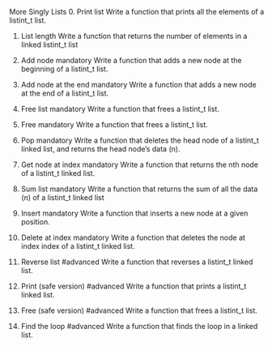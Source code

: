 More Singly Lists
0. Print list
Write a function that prints all the elements of a listint_t list.

1. List length
Write a function that returns the number of elements in a linked listint_t list

2. Add node
mandatory
Write a function that adds a new node at the beginning of a listint_t list.

3. Add node at the end
mandatory
Write a function that adds a new node at the end of a listint_t list.

4. Free list
mandatory
Write a function that frees a listint_t list.

5. Free
mandatory
Write a function that frees a listint_t list.

6. Pop
mandatory
Write a function that deletes the head node of a listint_t linked list, and returns the head node’s data (n).

7. Get node at index
mandatory
Write a function that returns the nth node of a listint_t linked list.

8. Sum list
mandatory
Write a function that returns the sum of all the data (n) of a listint_t linked list

9. Insert
mandatory
Write a function that inserts a new node at a given position.

10. Delete at index
mandatory
Write a function that deletes the node at index index of a listint_t linked list.

11. Reverse list
#advanced
Write a function that reverses a listint_t linked list.

12. Print (safe version)
#advanced
Write a function that prints a listint_t linked list.

13. Free (safe version)
#advanced
Write a function that frees a listint_t list.

14. Find the loop
#advanced
Write a function that finds the loop in a linked list.
